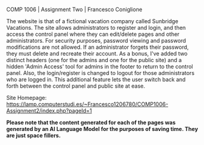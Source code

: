 COMP 1006 | Assignment Two | Francesco Coniglione

The website is that of a fictional vacation company called Sunbridge Vacations. The site allows administrators to 
register and login, and then access the control panel where they can edit/delete pages and other administrators. For 
security purposes, password viewing and password modifications are not allowed. If an administrator forgets their 
password, they must delete and recreate their account. As a bonus, I've added two distinct headers (one for the admins 
and one for the public site) and a hidden 'Admin Access' tool for admins in the footer to return to the control panel. Also,
the login/register is changed to logout for those administrators who are logged in. This additional feature lets the user 
switch back and forth between the control panel and public site at ease.

Site Homepage: https://lamp.computerstudi.es/~Francesco1206780/COMP1006-Assignment2/index.php?pageId=1

**Please note that the content generated for each of the pages was generated by an AI Language Model for the purposes 
of saving time. They are just space fillers.**
